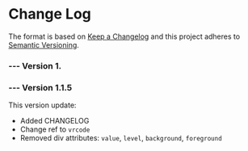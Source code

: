 # Change Log
The format is based on [Keep a Changelog](http://keepachangelog.com/) and this project adheres to [Semantic Versioning](http://semver.org/).

### --- Version 1.

### --- Version 1.1.5
This version update:
* Added CHANGELOG
* Change ref to `vrcode`
* Removed div attributes: `value`, `level`, `background`, `foreground`
